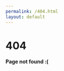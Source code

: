```yaml
---
permalink: /404.html
layout: default
---
```


<div class="container">
  <h1>404</h1>

  <p><strong>Page not found :(</strong></p>
</div>
